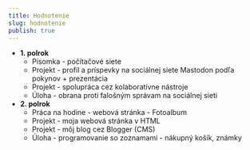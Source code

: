 ```yaml
---
title: Hodnotenie
slug: hodnotenie
publish: true 
---
```


- **1. polrok**
    - Písomka - počítačové siete
    - Projekt - profil a príspevky na sociálnej siete Mastodon podľa pokynov + prezentácia
    - Projekt - spolupráca cez kolaboratívne nástroje
    - Úloha - obrana proti falošným správam na sociálnej sieti
- **2. polrok**
    - Práca na hodine - webová stránka - Fotoalbum
    - Projekt - moja webová stránka v HTML
    - Projekt - môj blog cez Blogger (CMS)
    - Úloha - programovanie so zoznamami - nákupný košík, známky